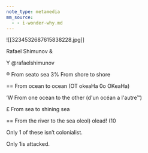 ```yaml
---
note_type: metamedia
mm_source:
  - - i-wonder-why.md
---
```


![[3234532687615838228.jpg]]

Rafael Shimunov
&

Y @rafaelshimunov

® From seato sea
3% From shore to shore

== From ocean to ocean (OT okeaHa 0o
OKeaHa)

‘W From one ocean to the other (d'un océan a
l'autre™)

£ From sea to shining sea

== From the river to the sea
oleol) olead! (10

Only 1 of these isn’t colonialist.

Only 1is attacked.

